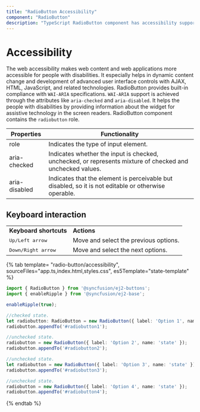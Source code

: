 ```yaml
---
title: "RadioButton Accessibility"
component: "RadioButton"
description: "TypeScript RadioButton component has accessibility support to help access the features via keyboard, on-screen readers, or other assistive technology devices."
---
```


# Accessibility

The web accessibility makes web content and web applications more accessible for people with disabilities. It especially helps in dynamic content change and development of advanced user interface controls with AJAX, HTML, JavaScript, and related technologies.
RadioButton provides built-in compliance with `WAI-ARIA` specifications. `WAI-ARIA` support is achieved through the attributes like `aria-checked` and `aria-disabled`. It helps the people with disabilities by providing information about the widget for assistive
technology in the screen readers. RadioButton component contains the `radiobutton` role.

| Properties | Functionality |
| ------------ | ----------------------- |
| role | Indicates the type of input element. |
| aria-checked | Indicates whether the input is checked, unchecked, or represents mixture of checked and unchecked values. |
| aria-disabled | Indicates that the element is perceivable but disabled, so it is not editable or otherwise operable. |

## Keyboard interaction

<!-- markdownlint-disable MD033 -->
<table>
<tr>
<td>
<b>Keyboard shortcuts</b></td><td>
<b>Actions</b></td></tr>
<tr>
<td>
<kbd>Up/Left arrow</kbd></td><td>
Move and select the previous options.</td></tr>
<tr>
<td>
<kbd>Down/Right arrow</kbd></td><td>
Move and select the next options.</td></tr>
</table>

{% tab template= "radio-button/accessibility", sourceFiles="app.ts,index.html,styles.css",
es5Template="state-template" %}

```typescript
import { RadioButton } from '@syncfusion/ej2-buttons';
import { enableRipple } from '@syncfusion/ej2-base';

enableRipple(true);

//checked state.
let radiobutton: RadioButton = new RadioButton({ label: 'Option 1', name: 'state', checked: true });
radiobutton.appendTo('#radiobutton1');

//unchecked state.
radiobutton = new RadioButton({ label: 'Option 2', name: 'state' });
radiobutton.appendTo('#radiobutton2');

//unchecked state.
let radiobutton = new RadioButton({ label: 'Option 3', name: 'state' });
radiobutton.appendTo('#radiobutton3');

//unchecked state.
radiobutton = new RadioButton({ label: 'Option 4', name: 'state' });
radiobutton.appendTo('#radiobutton4');
```

{% endtab %}